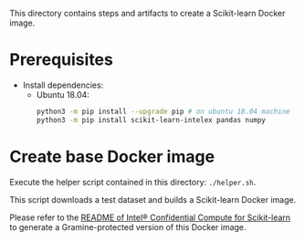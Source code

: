 This directory contains steps and artifacts to create a Scikit-learn Docker image.


# Prerequisites

- Install dependencies:
    - Ubuntu 18.04:
        ```sh
        python3 -m pip install --upgrade pip # on ubuntu 18.04 machine
        python3 -m pip install scikit-learn-intelex pandas numpy
        ```


# Create base Docker image

Execute the helper script contained in this directory: `./helper.sh`.

This script downloads a test dataset and builds a Scikit-learn Docker image.

Please refer to the [README of Intel® Confidential Compute for Scikit-learn](../README.md)
to generate a Gramine-protected version of this Docker image.
